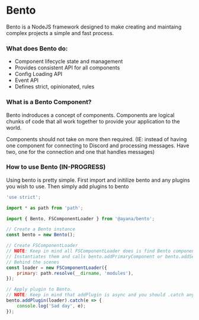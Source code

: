 # Bento

Bento is a NodeJS framework designed to make creating and maintaing complex projects a simple and fast process.

### What does Bento do:
* Component lifecycle state and management
* Provides consistent API for all components
* Config Loading API
* Event API
* Defines strict, opinionated, rules

### What is a Bento Component?
Bento indroduces a concept of components. Components are logical chunks of code that all work together to provide your application to the world.

Components should not take on more then required. (IE: instead of having one component for connecting to Discord and processing messages. Have two, one for the connection and one that handles messages)

### How to use Bento (IN-PROGRESS)
Using bento is pretty simple. First import and initilize bento and any plugins you wish to use. Then simply add plugins to bento

```js
'use strict';

import * as path from 'path';

import { Bento, FSComponentLoader } from '@ayana/bento';

// Create a Bento instance
const bento = new Bento();

// Create FSComponentLoader
// NOTE: Keep in mind all FSComponentLoader does is find Bento components in the path provided
// Instantiates them and calls bento.addPrimaryComponent or bento.addSecondaryComponent
// Behind the scenes
const loader = new FSComponentLoader({
	primary: path.resolve(__dirname, 'modules'),
});

// Apply plugin to Bento.
// NOTE: Keep in mind that addPlugin is async and you should .catch any errors
bento.addPlugin(loader).catch(e => {
	console.log('Sad day', e);
});
```